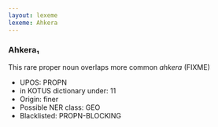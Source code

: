 ```yaml
---
layout: lexeme
lexeme: Ahkera
---
```


###  Ahkera₁

This rare proper noun overlaps more common *ahkera* (FIXME)
* UPOS:  PROPN
* in KOTUS dictionary under:  11
* Origin:  finer
* Possible NER class:  GEO
* Blacklisted:  PROPN-BLOCKING

